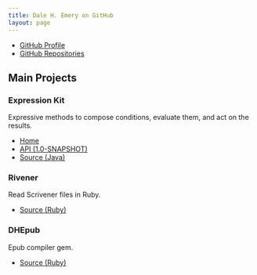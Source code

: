 ```yaml
---
title: Dale H. Emery on GitHub
layout: page
---
```


-   [GitHub Profile](https://github.com/dhemery/)
-   [GitHub Repositories](https://github.com/dhemery?tab=repositories)

## Main Projects

### Expression Kit

Expressive methods to compose conditions,
evaluate them,
and act on the results.

-   [Home](https://github.dhemery.com/expression-kit/)
-   [API (1.0-SNAPSHOT)](https://github.dhemery.com/expression-kit/1.0-SNAPSHOT/api/)
-   [Source (Java)](https://github.com/dhemery/expression-kit/)

### Rivener

Read Scrivener files in Ruby.

-   [Source (Ruby)](https://github.com/dhemery/rivener/)

### DHEpub

Epub compiler gem.

-   [Source (Ruby)](https://github.com/dhemery/DHEpub/)

